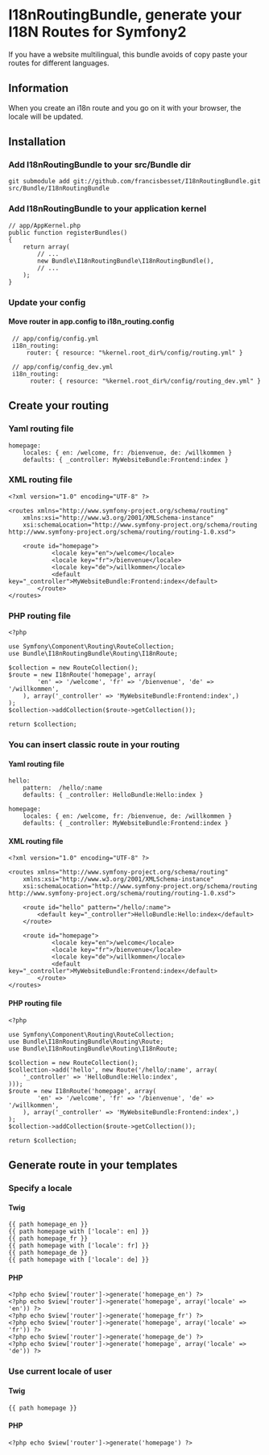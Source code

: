 I18nRoutingBundle, generate your I18N Routes for Symfony2
=========================================================

If you have a website multilingual, this bundle avoids of copy paste your routes
for different languages.

## Information

When you create an i18n route and you go on it with your browser, the locale will be updated.

## Installation

### Add I18nRoutingBundle to your src/Bundle dir

    git submodule add git://github.com/francisbesset/I18nRoutingBundle.git src/Bundle/I18nRoutingBundle

### Add I18nRoutingBundle to your application kernel

    // app/AppKernel.php
    public function registerBundles()
    {
        return array(
            // ...
            new Bundle\I18nRoutingBundle\I18nRoutingBundle(),
            // ...
        );
    }

### Update your config

#### Move router in app.config to i18n_routing.config

     // app/config/config.yml
     i18n_routing:
         router: { resource: "%kernel.root_dir%/config/routing.yml" }
     
     // app/config/config_dev.yml
     i18n_routing:
          router: { resource: "%kernel.root_dir%/config/routing_dev.yml" }

## Create your routing

### Yaml routing file

    homepage:
        locales: { en: /welcome, fr: /bienvenue, de: /willkommen }
        defaults: { _controller: MyWebsiteBundle:Frontend:index }

### XML routing file

    <?xml version="1.0" encoding="UTF-8" ?>
    
    <routes xmlns="http://www.symfony-project.org/schema/routing"
        xmlns:xsi="http://www.w3.org/2001/XMLSchema-instance"
        xsi:schemaLocation="http://www.symfony-project.org/schema/routing http://www.symfony-project.org/schema/routing/routing-1.0.xsd">
    
        <route id="homepage">
                <locale key="en">/welcome</locale>
                <locale key="fr">/bienvenue</locale>
                <locale key="de">/willkommen</locale>
                <default key="_controller">MyWebsiteBundle:Frontend:index</default>
            </route>
    </routes>

### PHP routing file

    <?php
    
    use Symfony\Component\Routing\RouteCollection;
    use Bundle\I18nRoutingBundle\Routing\I18nRoute;
    
    $collection = new RouteCollection();
    $route = new I18nRoute('homepage', array(
            'en' => '/welcome', 'fr' => '/bienvenue', 'de' => '/willkommen',
        ), array('_controller' => 'MyWebsiteBundle:Frontend:index',)
    );
    $collection->addCollection($route->getCollection());
    
    return $collection;

### You can insert classic route in your routing

#### Yaml routing file

    hello:
        pattern:  /hello/:name
        defaults: { _controller: HelloBundle:Hello:index }
    
    homepage:
        locales: { en: /welcome, fr: /bienvenue, de: /willkommen }
        defaults: { _controller: MyWebsiteBundle:Frontend:index }

#### XML routing file

    <?xml version="1.0" encoding="UTF-8" ?>
    
    <routes xmlns="http://www.symfony-project.org/schema/routing"
        xmlns:xsi="http://www.w3.org/2001/XMLSchema-instance"
        xsi:schemaLocation="http://www.symfony-project.org/schema/routing http://www.symfony-project.org/schema/routing/routing-1.0.xsd">
    
        <route id="hello" pattern="/hello/:name">
            <default key="_controller">HelloBundle:Hello:index</default>
        </route>
    
        <route id="homepage">
                <locale key="en">/welcome</locale>
                <locale key="fr">/bienvenue</locale>
                <locale key="de">/willkommen</locale>
                <default key="_controller">MyWebsiteBundle:Frontend:index</default>
            </route>
    </routes>

#### PHP routing file

    <?php
    
    use Symfony\Component\Routing\RouteCollection;
    use Bundle\I18nRoutingBundle\Routing\Route;
    use Bundle\I18nRoutingBundle\Routing\I18nRoute;
    
    $collection = new RouteCollection();
    $collection->add('hello', new Route('/hello/:name', array(
        '_controller' => 'HelloBundle:Hello:index',
    )));
    $route = new I18nRoute('homepage', array(
            'en' => '/welcome', 'fr' => '/bienvenue', 'de' => '/willkommen',
        ), array('_controller' => 'MyWebsiteBundle:Frontend:index',)
    );
    $collection->addCollection($route->getCollection());
    
    return $collection;

## Generate route in your templates

### Specify a locale

#### Twig

    {{ path homepage_en }}
    {{ path homepage with ['locale': en] }}
    {{ path homepage_fr }}
    {{ path homepage with ['locale': fr] }}
    {{ path homepage_de }}
    {{ path homepage with ['locale': de] }}

#### PHP

    <?php echo $view['router']->generate('homepage_en') ?>
    <?php echo $view['router']->generate('homepage', array('locale' => 'en')) ?>
    <?php echo $view['router']->generate('homepage_fr') ?>
    <?php echo $view['router']->generate('homepage', array('locale' => 'fr')) ?>
    <?php echo $view['router']->generate('homepage_de') ?>
    <?php echo $view['router']->generate('homepage', array('locale' => 'de')) ?>

### Use current locale of user

#### Twig

    {{ path homepage }}

#### PHP

    <?php echo $view['router']->generate('homepage') ?>


